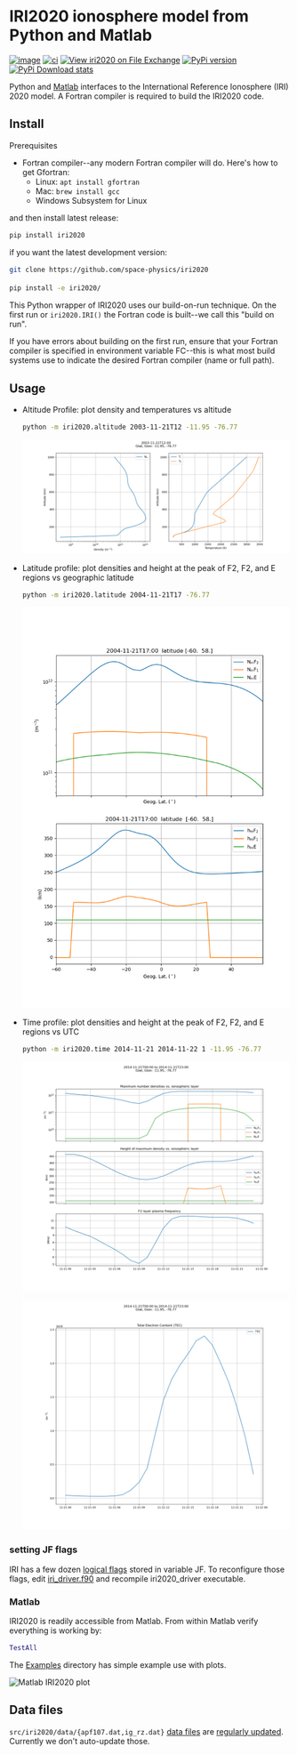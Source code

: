 # IRI2020 ionosphere model from Python and Matlab

[![image](https://zenodo.org/badge/DOI/10.5281/zenodo.240895.svg)](https://doi.org/10.5281/zenodo.240895)
[![ci](https://github.com/space-physics/iri2020/actions/workflows/ci.yml/badge.svg)](https://github.com/space-physics/iri2020/actions/workflows/ci.yml)
[![View iri2020 on File Exchange](https://www.mathworks.com/matlabcentral/images/matlab-file-exchange.svg)](https://www.mathworks.com/matlabcentral/fileexchange/81056-iri2020)
[![PyPi version](https://img.shields.io/pypi/pyversions/iri2020.svg)](https://pypi.python.org/pypi/iri2020)
[![PyPi Download stats](https://static.pepy.tech/badge/iri2020)](https://pepy.tech/project/iri2020)

Python and [Matlab](#matlab) interfaces to the International Reference Ionosphere (IRI) 2020 model.
A Fortran compiler is required to build the IRI2020 code.

## Install

Prerequisites

* Fortran compiler--any modern Fortran compiler will do. Here's how to get Gfortran:
  * Linux: `apt install gfortran`
  * Mac: `brew install gcc`
  *  Windows Subsystem for Linux

and then install latest release:

```sh
pip install iri2020
```

if you want the latest development version:

```sh
git clone https://github.com/space-physics/iri2020

pip install -e iri2020/
```

This Python wrapper of IRI2020 uses our build-on-run technique.
On the first run or `iri2020.IRI()` the Fortran code is built--we call this "build on run".

If you have errors about building on the first run, ensure that your Fortran compiler is specified in environment variable FC--this is what most build systems use to indicate the desired Fortran compiler (name or full path).

## Usage

* Altitude Profile: plot density and temperatures vs altitude

  ```sh
  python -m iri2020.altitude 2003-11-21T12 -11.95 -76.77
  ```

  ![image](./figures/iri_altitude.png)
* Latitude profile: plot densities and height at the peak of F2, F2, and E regions vs geographic latitude

  ```sh
  python -m iri2020.latitude 2004-11-21T17 -76.77
  ```

  ![image](./figures/iri_latitude.png)
* Time profile: plot densities and height at the peak of F2, F2, and E regions vs UTC

  ```sh
  python -m iri2020.time 2014-11-21 2014-11-22 1 -11.95 -76.77
  ```

  ![image](./figures/iri_time_plasma.png)

  ![image](./figures/iri_time_tec.png)

### setting JF flags

IRI has a few dozen
[logical flags](https://irimodel.org/IRI-Switches-options.pdf)
stored in variable JF.
To reconfigure those flags, edit
[iri_driver.f90](./iri2020/src/iri_driver.f90)
and recompile iri2020_driver executable.

### Matlab

IRI2020 is readily accessible from Matlab.
From within Matlab verify everything is working by:

```matlab
TestAll
```

The [Examples](./Examples) directory has simple example use with plots.

![Matlab IRI2020 plot](./figures/matlab.png)

## Data files

`src/iri2020/data/{apf107.dat,ig_rz.dat}`
[data files](https://irimodel.org/indices/IRI-Format-indices-files.pdf)
are
[regularly updated](http://irimodel.org/indices/).
Currently we don't auto-update those.
